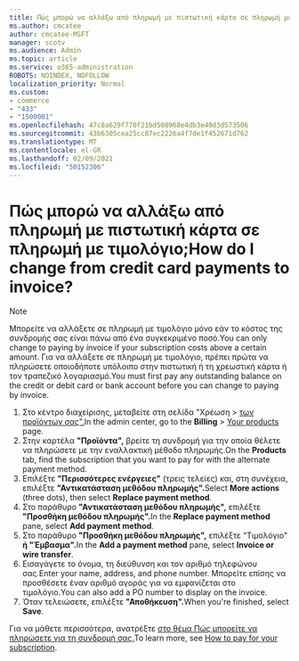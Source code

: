 ```yaml
---
title: Πώς μπορώ να αλλάξω από πληρωμή με πιστωτική κάρτα σε πληρωμή με τιμολόγιο;
ms.author: cmcatee
author: cmcatee-MSFT
manager: scotv
ms.audience: Admin
ms.topic: article
ms.service: o365-administration
ROBOTS: NOINDEX, NOFOLLOW
localization_priority: Normal
ms.custom:
- commerce
- "433"
- "1500001"
ms.openlocfilehash: 47c8a629f770f21bd508968e4db3e40d3d573506
ms.sourcegitcommit: 43b6305cea25cc87ec2226a4f7de1f452671d762
ms.translationtype: MT
ms.contentlocale: el-GR
ms.lasthandoff: 02/09/2021
ms.locfileid: "50152306"
---
```

# <a name="how-do-i-change-from-credit-card-payments-to-invoice"></a><span data-ttu-id="f9f23-102">Πώς μπορώ να αλλάξω από πληρωμή με πιστωτική κάρτα σε πληρωμή με τιμολόγιο;</span><span class="sxs-lookup"><span data-stu-id="f9f23-102">How do I change from credit card payments to invoice?</span></span>

> [!NOTE]
> <span data-ttu-id="f9f23-103">Μπορείτε να αλλάξετε σε πληρωμή με τιμολόγιο μόνο εάν το κόστος της συνδρομής σας είναι πάνω από ένα συγκεκριμένο ποσό.</span><span class="sxs-lookup"><span data-stu-id="f9f23-103">You can only change to paying by invoice if your subscription costs above a certain amount.</span></span> <span data-ttu-id="f9f23-104">Για να αλλάξετε σε πληρωμή με τιμολόγιο, πρέπει πρώτα να πληρώσετε οποιοδήποτε υπόλοιπο στην πιστωτική ή τη χρεωστική κάρτα ή τον τραπεζικό λογαριασμό.</span><span class="sxs-lookup"><span data-stu-id="f9f23-104">You must first pay any outstanding balance on the credit or debit card or bank account before you can change to paying by invoice.</span></span>

1. <span data-ttu-id="f9f23-105">Στο κέντρο διαχείρισης, μεταβείτε στη σελίδα "Χρέωση   >  [των προϊόντων σας".](https://go.microsoft.com/fwlink/p/?linkid=842054)</span><span class="sxs-lookup"><span data-stu-id="f9f23-105">In the admin center, go to the **Billing** > [Your products](https://go.microsoft.com/fwlink/p/?linkid=842054) page.</span></span>
2. <span data-ttu-id="f9f23-106">Στην καρτέλα **"Προϊόντα",** βρείτε τη συνδρομή για την οποία θέλετε να πληρώσετε με την εναλλακτική μέθοδο πληρωμής.</span><span class="sxs-lookup"><span data-stu-id="f9f23-106">On the **Products** tab, find the subscription that you want to pay for with the alternate payment method.</span></span>
3. <span data-ttu-id="f9f23-107">Επιλέξτε **"Περισσότερες ενέργειες"** (τρεις τελείες) και, στη συνέχεια, επιλέξτε **"Αντικατάσταση μεθόδου πληρωμής".**</span><span class="sxs-lookup"><span data-stu-id="f9f23-107">Select **More actions** (three dots), then select **Replace payment method**.</span></span>
4. <span data-ttu-id="f9f23-108">Στο παράθυρο **"Αντικατάσταση μεθόδου πληρωμής",** επιλέξτε **"Προσθήκη μεθόδου πληρωμής".**</span><span class="sxs-lookup"><span data-stu-id="f9f23-108">In the **Replace payment method** pane, select **Add payment method**.</span></span>
5. <span data-ttu-id="f9f23-109">Στο παράθυρο **"Προσθήκη μεθόδου πληρωμής",** επιλέξτε "Τιμολόγιο" **ή "Έμβασμα".**</span><span class="sxs-lookup"><span data-stu-id="f9f23-109">In the **Add a payment method** pane, select **Invoice or wire transfer**.</span></span>
6. <span data-ttu-id="f9f23-110">Εισαγάγετε το όνομα, τη διεύθυνση και τον αριθμό τηλεφώνου σας.</span><span class="sxs-lookup"><span data-stu-id="f9f23-110">Enter your name, address, and phone number.</span></span> <span data-ttu-id="f9f23-111">Μπορείτε επίσης να προσθέσετε έναν αριθμό αγοράς για να εμφανίζεται στο τιμολόγιο.</span><span class="sxs-lookup"><span data-stu-id="f9f23-111">You can also add a PO number to display on the invoice.</span></span>
7. <span data-ttu-id="f9f23-112">Όταν τελειώσετε, επιλέξτε **"Αποθήκευση".**</span><span class="sxs-lookup"><span data-stu-id="f9f23-112">When you're finished, select **Save**.</span></span>

<span data-ttu-id="f9f23-113">Για να μάθετε περισσότερα, ανατρέξτε [στο θέμα Πώς μπορείτε να πληρώσετε για τη συνδρομή σας.](https://docs.microsoft.com/microsoft-365/commerce/billing-and-payments/pay-for-your-subscription)</span><span class="sxs-lookup"><span data-stu-id="f9f23-113">To learn more, see [How to pay for your subscription](https://docs.microsoft.com/microsoft-365/commerce/billing-and-payments/pay-for-your-subscription).</span></span>
